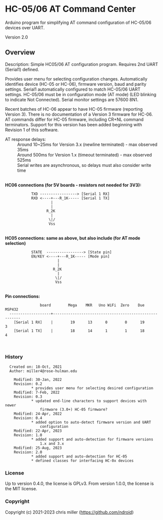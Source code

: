 # HC-05/06 AT Command Center
Arduino program for simplifying AT command configuration of HC-05/06 devices over UART.

Version 2.0

## Overview
  Description: Simple HC05/06 AT configuration program. Requires 2nd UART (Serial1) defined. 
 
   Provides user menu for selecting configuration changes. Automatically identifies
   device (HC-05 or HC-06), firmware version, baud and parity settings.
   Serial1 automatically configured to match HC-05/06 UART settings. HC-05/06 
   must be in configuration mode (AT mode) (LED blinking to indicate Not Connected).
   Serial monitor settings are 57600 8N1.
 
   Recent batches of HC-06 appear to have HC-05 firmware (reporting Version 3).
   There is no documentation of a Version 3 firmware for HC-06. AT commands differ
   for HC-05 firmware, including CR+NL command terminators. Support for this version
   has been added beginning with Revision 1 of this software.
 
 <dl>
   <dt> AT response delays:</dt>
   <dd> Around 10~25ms for Version 3.x  (newline terminated) - max observed 35ms<br>
   <dd> Around 500ms for Version 1.x    (timeout terminated) - max observed 525ms<br>
   <dd> Serial writes are asynchronous, so delays must also consider write time</dd>
 </dl>

 <br>
  <b>HC06 connections (for 5V boards - resistors not needed for 3V3):</b>

                TXD -----------------> [Serial 1 RX]
                RXD <----+---R_1K----- [Serial 1 TX]
                         |
                         |
                       R_2K
                         |
                        \|/
                        Vss
 
 <br>
  <b>HC05 connections: same as above, but also include (for AT mode selection)</b>

                STATE  -----------------> [State pin]
                EN/KEY <----+---R_1K----- [Mode pin]
                            |
                            |
                          R_2K
                            |
                           \|/
                           Vss
 
 <br>
  <b>Pin connections:</b>

                    board        Mega    MKR   Uno WiFi  Zero    Due    MSP432
      -------------------+-------------------------------------------------------
        [Serial 1 RX]    |        19      13      0        0      19       3 
        [Serial 1 TX]    |        18      14      1        1      18       4 

<br>

### History

      Created on: 18-Oct, 2021
      Author: miller4@rose-hulman.edu
    
        Modified: 30-Jan, 2022
        Revision: 0.2
                * provides user menu for selecting desired configuration
        Modified: 7-Feb, 2022
        Revision: 0.3
                * updated end-line characters to support devices with newer
                    firmware (3.0+) HC-05 firmware?
        Modified: 24-Apr, 2022
        Revision: 0.4
                * added option to auto-detect firmware version and UART 
                    configuration
        Modified: 22-Apr, 2023
        Revision: 1.0
                * added support and auto-detection for firmware versions
                    1.x and 3.x
        Modified: 25-Aug, 2023
        Revision: 2.0
                * added support and auto-detection for HC-05
                * defined classes for interfacing HC-0x devices

### License
Up to version 0.4.0, the license is GPLv3.
From version 1.0.0, the license is the MIT license.

### Copyright
Copyright (c) 2021-2023 chris miller (https://github.com/ndroid)
